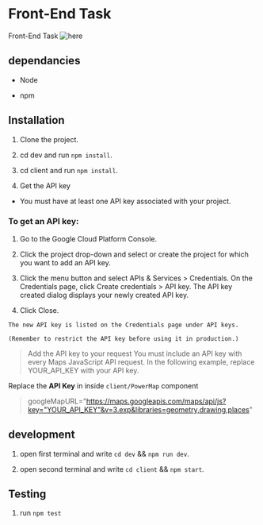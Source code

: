 # Front-End Task

Front-End Task
![here](http://g.recordit.co/2A8FMvQO4l.gif)

## dependancies

- Node

- npm

## Installation

1. Clone the project.

2. cd dev and run `npm install`.

3. cd client and run `npm install`.

4. Get the API key

- You must have at least one API key associated with your project.

### To get an API key:

1. Go to the Google Cloud Platform Console.

2. Click the project drop-down and select or create the project for which you want to add an API key.

3. Click the menu button and select APIs & Services > Credentials.
On the Credentials page, click Create credentials > API key.
The API key created dialog displays your newly created API key.

4. Click Close.

`The new API key is listed on the Credentials page under API keys.`

`(Remember to restrict the API key before using it in production.)`

> Add the API key to your request
> You must include an API key with every Maps JavaScript API request. In the following example, replace YOUR_API_KEY with your API key.

Replace the **API Key** in inside `client/PowerMap` component

> googleMapURL="https://maps.googleapis.com/maps/api/js?key="YOUR_API_KEY"&v=3.exp&libraries=geometry,drawing,places"

## development

1. open first terminal and write `cd dev` && `npm run dev`.

2. open second terminal and write `cd client` && `npm start`.

## Testing

1. run `npm test`
